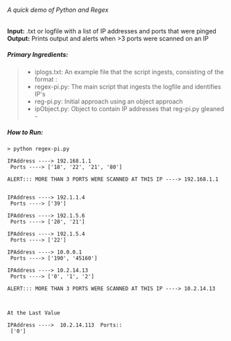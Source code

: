 ###### A quick demo of Python and Regex 

**Input:** .txt or logfile with a list of IP addresses and ports that were pinged  
**Output:** Prints output and alerts when >3 ports were scanned on an IP  

##### Primary Ingredients: 
> + iplogs.txt: An example file that the script ingests, consisting of the format <IP Address>:<Port>
> + regex-pi.py: The main script that ingests the logfile and identifies IP's
> + reg-pi.py: Initial approach using an object approach
> + ipObject.py: Object to contain IP addresses that reg-pi.py gleaned
        -  
 
 
 
 
 
 
 
##### How to Run:
````
> python regex-pi.py

IPAddress ----> 192.168.1.1
 Ports ----> ['18', '22', '21', '80']

ALERT::: MORE THAN 3 PORTS WERE SCANNED AT THIS IP ----> 192.168.1.1


IPAddress ----> 192.1.1.4
 Ports ----> ['39']

IPAddress ----> 192.1.5.6
 Ports ----> ['20', '21']

IPAddress ----> 192.1.5.4
 Ports ----> ['22']

IPAddress ----> 10.0.0.1
 Ports ----> ['190', '45160']

IPAddress ----> 10.2.14.13
 Ports ----> ['0', '1', '2']

ALERT::: MORE THAN 3 PORTS WERE SCANNED AT THIS IP ----> 10.2.14.13



At the Last Value

IPAddress ---->  10.2.14.113  Ports::
 ['0']

````
